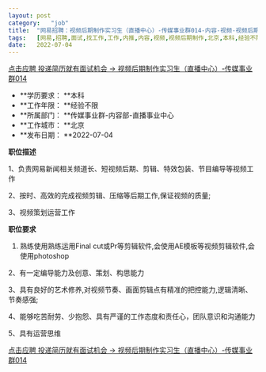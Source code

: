 ```yaml
---
layout:	post
category:	"job"
title:	"网易招聘：视频后期制作实习生（直播中心）-传媒事业群014-内容-视频-视频后期制作-北京本科经验不限"
tags:	[网易,招聘,面试,找工作,工作,内推,内容,视频,视频后期制作,北京,本科,经验不限]
date:	2022-07-04
---
```


[点击应聘 投递简历就有面试机会 ->  视频后期制作实习生（直播中心）-传媒事业群014](http://mobile.bole.netease.com/bole/boleDetail?id=41313&employeeId=346f03c3cda5f04c&key=all)



- **学历要求： **本科
- **工作年限： **经验不限
- **所属部门： **传媒事业群-内容部-直播事业中心
- **工作城市： **北京
- **发布日期： **2022-07-04



**职位描述**

1、负责网易新闻相关频道长、短视频后期、剪辑、特效包装、节目编导等视频工作



2、按时、高效的完成视频剪辑、压缩等后期工作,保证视频的质量;



3、视频策划运营工作



**职位要求**

1. 熟练使用熟练运用Final cut或Pr等剪辑软件,会使用AE模板等视频剪辑软件,会使用photoshop



2、有一定编导能力及创意、策划、构思能力



3、具有良好的艺术修养,对视频节奏、画面剪辑点有精准的把控能力,逻辑清晰、节奏感强;



4、能够吃苦耐劳、少抱怨、具有严谨的工作态度和责任心，团队意识和沟通能力



5、具有运营思维



[点击应聘 投递简历就有面试机会 ->  视频后期制作实习生（直播中心）-传媒事业群014](http://mobile.bole.netease.com/bole/boleDetail?id=41313&employeeId=346f03c3cda5f04c&key=all)